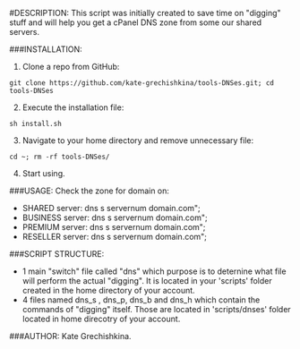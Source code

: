 #DESCRIPTION: 
This script was initially created to save time on "digging" stuff and will help you get a cPanel DNS zone from some our shared servers.

###INSTALLATION:
1. Clone a repo from GitHub:
```shell
git clone https://github.com/kate-grechishkina/tools-DNSes.git; cd tools-DNSes
```
2. Execute the installation file:
```shell
sh install.sh
```
3. Navigate to your home directory and remove unnecessary file:
```shell
cd ~; rm -rf tools-DNSes/
```
4. Start using.

###USAGE:
Check the zone for domain on:
- SHARED server: dns s servernum domain.com";
- BUSINESS server: dns s servernum domain.com";
- PREMIUM server: dns s servernum domain.com";
- RESELLER server: dns s servernum domain.com";

###SCRIPT STRUCTURE:
- 1 main "switch" file called "dns" which purpose is to deternine what file will perform the actual "digging". It is located in your 'scripts' folder created in the home directory of your account. 
- 4 files named dns_s , dns_p, dns_b and dns_h which contain the commands of "digging" itself. Those are located in 'scripts/dnses' folder located in home direcotry of your account.

###AUTHOR: Kate Grechishkina.
